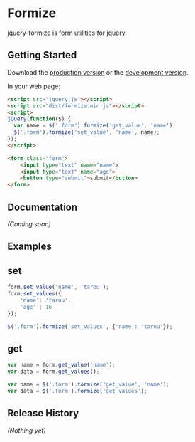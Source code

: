 # Formize

jquery-formize is form utilities for jquery.

## Getting Started
Download the [production version][min] or the [development version][max].

[min]: https://raw.github.com/rymizuki/jquery-formize/master/dist/formize.min.js
[max]: https://raw.github.com/rymizuki/jquery-formize/master/dist/formize.js

In your web page:

```html
<script src="jquery.js"></script>
<script src="dist/formize.min.js"></script>
<script>
jQuery(function($) {
  var name = $('.form').formize('get_value', 'name');
  $('.form').formize('set_value', 'name', name);
});
</script>

<form class="form">
    <input type="text" name="name">
    <input type="text" name="age">
    <button type="submit">submit</button>
</form>
```

## Documentation
_(Coming soon)_

## Examples

## set

```javascript
form.set_value('name', 'tarou');
form.set_values({
    'name': 'tarou',
    'age' : 16
});

$('.form').formize('set_values', {'name': 'tarou'});
```

## get

```javascript
var name = form.get_value('name');
var data = form.get_values();

var name = $('.form').formize('get_value', 'name');
var data = $('.form').formize('get_values');
```

## Release History
_(Nothing yet)_

